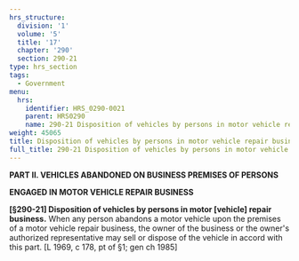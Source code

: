 ```yaml
---
hrs_structure:
  division: '1'
  volume: '5'
  title: '17'
  chapter: '290'
  section: 290-21
type: hrs_section
tags:
  - Government
menu:
  hrs:
    identifier: HRS_0290-0021
    parent: HRS0290
    name: 290-21 Disposition of vehicles by persons in motor vehicle repair business
weight: 45065
title: Disposition of vehicles by persons in motor vehicle repair business
full_title: 290-21 Disposition of vehicles by persons in motor vehicle repair business
---
```

**PART II. VEHICLES ABANDONED ON BUSINESS PREMISES OF PERSONS**

**ENGAGED IN MOTOR VEHICLE REPAIR BUSINESS**

**[§290-21] Disposition of vehicles by persons in motor [vehicle] repair business.** When any person abandons a motor vehicle upon the premises of a motor vehicle repair business, the owner of the business or the owner's authorized representative may sell or dispose of the vehicle in accord with this part. [L 1969, c 178, pt of §1; gen ch 1985]